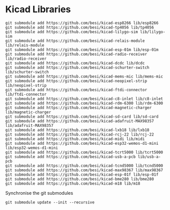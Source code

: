 # Kicad Libraries

    git submodule add https://github.com/besi/kicad-esp8266 lib/esp8266
    git submodule add https://github.com/besi/kicad-tp4056 lib/tp4056
    git submodule add https://github.com/besi/kicad-lilygo-sim lib/lilygo-sim
    git submodule add https://github.com/besi/kicad-relais-module lib/relais-module
    git submodule add https://github.com/besi/kicad-esp-01m lib/esp-01m
    git submodule add https://github.com/besi/kicad-radio-receiver lib/radio-receiver
    git submodule add https://github.com/besi/kicad-dcdc lib/dcdc
    git submodule add https://github.com/besi/kicad-schurter-switch lib/schurter-switch
    git submodule add https://github.com/besi/kicad-mems-mic lib/mems-mic
    git submodule add https://github.com/besi/kicad-neopixel-strip lib/neopixel-strip
    git submodule add https://github.com/besi/kicad-ftdi-connector lib/ftdi-connector
    git submodule add https://github.com/besi/kicad-c8-inlet lib/c8-inlet
    git submodule add https://github.com/besi/kicad-rdm-6300 lib/rdm-6300
    git submodule add https://github.com/besi/kicad-magnetic-charger lib/magnetic-charger
    git submodule add https://github.com/besi/kicad-sd-card lib/sd-card
    git submodule add https://github.com/besi/kicad-adafruit-MAX98357 lib/adafruit-MAX98357
    git submodule add https://github.com/besi/kicad-lxb18 lib/lxb18
    git submodule add https://github.com/besi/kicad-rcj-22 lib/rcj-22
    git submodule add https://github.com/besi/kicad-midi lib/midi
    git submodule add https://github.com/besi/kicad-esp32-wemos-d1-mini lib/esp32-wemos-d1-mini
    git submodule add https://github.com/besi/kicad-tcrt5000 lib/tcrt5000
    git submodule add https://github.com/besi/kicad-usb-a-pcb lib/usb-a-pcb
    git submodule add https://github.com/besi/kicad-tcnd5000 lib/tcnd5000
    git submodule add https://github.com/besi/kicad-max98367 lib/max98367
    git submodule add https://github.com/besi/kicad-esp-01f lib/esp-01f    
    git submodule add https://github.com/besi/kicad-bme280 lib/bme280
    git submodule add https://github.com/besi/kicad-m18 lib/m18

Synchronise the git submodules

    git submodule update --init --recursive
